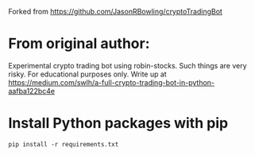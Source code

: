 Forked from https://github.com/JasonRBowling/cryptoTradingBot
# From original author:
Experimental crypto trading bot using robin-stocks. Such things are very risky. For educational purposes only. Write up at https://medium.com/swlh/a-full-crypto-trading-bot-in-python-aafba122bc4e


# Install Python packages with pip
`pip install -r requirements.txt`
  
